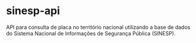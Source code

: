 # sinesp-api
API para consulta de placa no território nacional utilizando a base de dados do Sistema Nacional de Informações de Segurança Pública (SINESP).
